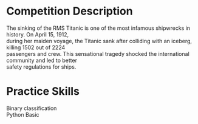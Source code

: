 # Competition Description
The sinking of the RMS Titanic is one of the most infamous shipwrecks in history.  On April 15, 1912,<br>
during her maiden voyage, the Titanic sank after colliding with an iceberg, killing 1502 out of 2224<br>
passengers and crew. This sensational tragedy shocked the international community and led to better <br>
safety regulations for ships.<br>

# Practice Skills
Binary classification<br>
Python Basic
